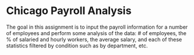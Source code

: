 # Chicago Payroll Analysis
 The goal in this assignment is to input the payroll information for a number of employees and perform some analysis of the data: # of employees, the % of salaried and hourly workers, the average salary, and each of these statistics filtered by condition such as by department, etc.

